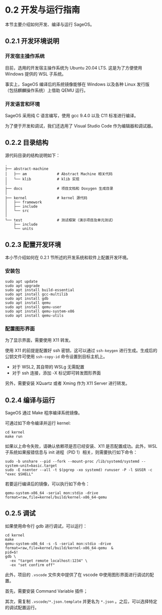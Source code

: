 # 0.2 开发与运行指南

本节主要介绍如何开发、编译与运行 SageOS。

## 0.2.1 开发环境说明

### 开发宿主操作系统

目前，选用的开发宿主操作系统为 Ubuntu 20.04 LTS. 这是为了方便使用 Windows 提供的 WSL 子系统。

事实上，SageOS 编译后的系统镜像能够在 Windows 以及各种 Linux 发行版（包括麒麟操作系统）上借助 QEMU 运行。

### 开发语言和环境

SageOS 采用纯 C 语言编写，使用 gcc 9.4.0 以及 C11 标准进行编译。

为了便于开发和调试，我们还选用了 Visual Studio Code 作为编辑器和调试器。

## 0.2.2 目录结构

源代码目录的结构说明如下：

```
.
├── abstract-machine
│   ├── am              # Abstract Machine 相关代码
│   └── klib            # klib 实现
│
├── docs                # 项目文档和 Doxygen 生成目录
│
├── kernel              # kernel 源代码
│   ├── framework
│   ├── include
│   └── src
│
└── test                # 测试框架（演示项目及单元测试）
    ├── include
    └── units
```

## 0.2.3 配置开发环境

本小节介绍如何在 0.2.1 节所述的开发系统和软件上配置开发环境。

### 安装包

```shell
sudo apt update
sudo apt upgrade
sudo apt install build-essential
sudo apt install gcc-multilib
sudo apt install gdb
sudo apt install qemu
sudo apt install qemu-user
sudo apt install qemu-system-x86
sudo apt install qemu-utils
```

### 配置图形界面

为了显示界面，需要使用 X11 转发。

使用 X11 的前提是配置好 ssh 密钥，这可以通过 `ssh-keygen` 进行生成。生成后的公钥文件可使用 `ssh-copy-id` 命令设置到目标主机上。

- 对于 WSL2, 其自带的 WSLg 无需配置
- 对于 ssh 连接，添加 -X 标记即可转发图形界面

另外，需要安装 XQuartz 或者 Xming 作为 X11 Server 进行转发。

## 0.2.4 编译与运行

SageOS 通过 Make 程序编译系统镜像。

可通过如下命令编译并运行 kernel:

```shell
cd kernel
make run
```

如果以上命令失败，请确认依赖项是否已经安装、X11 是否配置成功。此外，WSL 子系统如果报错信息与 init 进程（PID 1）相关，则需要执行如下命令：

```shell
sudo -b unshare --pid --fork --mount-proc /lib/systemd/systemd --system-unit=basic.target
sudo -E nsenter --all -t $(pgrep -xo systemd) runuser -P -l $USER -c "exec $SHELL"
```

若要运行编译后的镜像，可以执行如下命令：

```shell
qemu-system-x86_64 -serial mon:stdio -drive format=raw,file=kernel/build/kernel-x86_64-qemu 
```

## 0.2.5 调试

如果使用命令行 gdb 进行调试，可以运行：

```shell
cd kernel
make
qemu-system-x86_64 -s -S -serial mon:stdio -drive format=raw,file=kernel/build/kernel-x86_64-qemu  &
pid=$!
gdb \
  -ex "target remote localhost:1234" \
  -ex "set confirm off"
```

此外，项目的 `.vscode` 文件夹中提供了在 vscode 中使用图形界面进行调试的配置。

首先，需要安装 Command Variable 插件；

其次，需复制 `.vscode/*.json.template` 并更名为 `*.json` 。之后，可以选择特定的调试配置运行。
